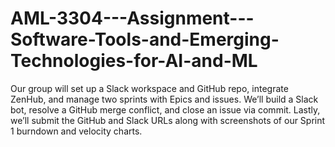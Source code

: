 # AML-3304---Assignment---Software-Tools-and-Emerging-Technologies-for-AI-and-ML
Our group will set up a Slack workspace and GitHub repo, integrate ZenHub, and manage two sprints with Epics and issues. We’ll build a Slack bot, resolve a GitHub merge conflict, and close an issue via commit. Lastly, we’ll submit the GitHub and Slack URLs along with screenshots of our Sprint 1 burndown and velocity charts.
